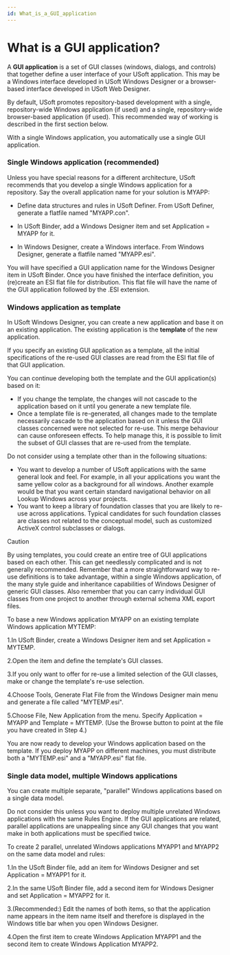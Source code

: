 ```yaml
---
id: What_is_a_GUI_application
---
```


# What is a GUI application?

A **GUI application** is a set of GUI classes (windows, dialogs, and controls) that together define a user interface of your USoft application. This may be a Windows interface developed in USoft Windows Designer or a browser-based interface developed in USoft Web Designer.

By default, USoft promotes repository-based development with a single, repository-wide Windows application (if used) and a single, repository-wide browser-based application (if used). This recommended way of working is described in the first section below.

With a single Windows application, you automatically use a single GUI application.

### Single Windows application (recommended)

Unless you have special reasons for a different architecture, USoft recommends that you develop a single Windows application for a repository. Say the overall application name for your solution is MYAPP:

- Define data structures and rules in USoft Definer. From USoft Definer, generate a flatfile named "MYAPP.con".

- In USoft Binder, add a Windows Designer item and set Application = MYAPP for it.

- In Windows Designer, create a Windows interface. From Windows Designer, generate a flatfile named "MYAPP.esi".

You will have specified a GUI application name for the Windows Designer item in USoft Binder. Once you have finished the interface definition, you (re)create an ESI flat file for distribution. This flat file will have the name of the GUI application followed by the .ESI extension.

### Windows application as template

In USoft Windows Designer, you can create a new application and base it on an existing application. The existing application is the **template** of the new application.

If you specify an existing GUI application as a template, all the initial specifications of the re-used GUI classes are read from the ESI flat file of that GUI application.

You can continue developing both the template and the GUI application(s) based on it:

- If you change the template, the changes will not cascade to the application based on it until you generate a new template file.
- Once a template file is re-generated, all changes made to the template necessarily cascade to the application based on it unless the GUI classes concerned were not selected for re-use. This merge behaviour can cause onforeseen effects. To help manage this, it is possible to limit the subset of GUI classes that are re-used from the template.

Do not consider using a template other than in the following situations:

- You want to develop a number of USoft applications with the same general look and feel. For example, in all your applications you want the same yellow color as a background for all windows. Another example would be that you want certain standard navigational behavior on all Lookup Windows across your projects.
- You want to keep a library of foundation classes that you are likely to re-use across applications. Typical candidates for such foundation classes are classes not related to the conceptual model, such as customized ActiveX control subclasses or dialogs.

> [!CAUTION]
> By using templates, you could create an entire tree of GUI applications based on each other. This can get needlessly complicated and is not generally recommended. Remember that a more straightforward way to re-use definitions is to take advantage, within a single Windows application, of the many style guide and inheritance capabilities of Windows Designer of generic GUI classes. Also remember that you can carry individual GUI classes from one project to another through external schema XML export files.

To base a new Windows application MYAPP on an existing template Windows application MYTEMP:

1.In USoft Binder, create a Windows Designer item and set Application = MYTEMP.

2.Open the item and define the template's GUI classes.

3.If you only want to offer for re-use a limited selection of the GUI classes, make or change the template's re-use selection.

4.Choose Tools, Generate Flat File from the Windows Designer main menu and generate a file called "MYTEMP.esi".

5.Choose File, New Application from the menu. Specify Application = MYAPP and Template = MYTEMP. (Use the Browse button to point at the file you have created in Step 4.)

You are now ready to develop your Windows application based on the template. If you deploy MYAPP on different machines, you must distribute both a "MYTEMP.esi" and a "MYAPP.esi" flat file.

### Single data model, multiple Windows applications

You can create multiple separate, "parallel" Windows applications based on a single data model.

Do not consider this unless you want to deploy multiple unrelated Windows applications with the same Rules Engine. If the GUI applications are related, parallel applications are unappealing since any GUI changes that you want make in both applications must be specified twice.

To create 2 parallel, unrelated Windows applications MYAPP1 and MYAPP2 on the same data model and rules:

1.In the USoft Binder file, add an item for Windows Designer and set Application = MYAPP1 for it.

2.In the same USoft Binder file, add a second item for Windows Designer and set Application = MYAPP2 for it.

3.(Recommended:) Edit the names of both items, so that the application name appears in the item name itself and therefore is displayed in the Windows title bar when you open Windows Designer.

4.Open the first item to create Windows Application MYAPP1 and the second item to create Windows Application MYAPP2.

 

 